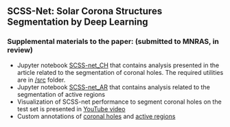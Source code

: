 ## SCSS-Net: Solar Corona Structures Segmentation by Deep Learning

### Supplemental materials to the paper: (submitted to MNRAS, in review)

- Jupyter notebook [SCSS-net_CH](/SCSS-net_CH.ipynb) that contains analysis presented in the article related to the segmentation of coronal holes. The required utilities are in [/src](/src) folder.
- Jupyter notebook [SCSS-net_AR](/SCSS-net_AR.ipynb) that contains analysis related to the segmentation of active regions
- Visualization of SCSS-net performance to segment coronal holes on the test set is presented in [YouTube video](https://youtu.be/gs3IHD0TbUA)
- Custom annotations of [coronal holes](/data/ch_custom.zip) and [active regions](/data/ar_custom.zip)
